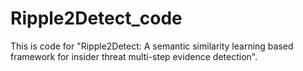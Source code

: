 # Ripple2Detect_code
This is code for "Ripple2Detect: A semantic similarity learning based framework for insider threat multi-step evidence detection".
